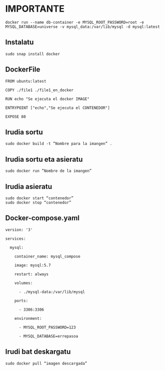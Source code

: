 
# IMPORTANTE
```
docker run --name db-container -e MYSQL_ROOT_PASSWORD=root -e MYSQL_DATABASE=universe -v mysql_data:/var/lib/mysql -d mysql:latest
```
## Instalatu
```
sudo snap install docker
```

## DockerFile
```
FROM ubuntu:latest

COPY ./file1 ./file1_en_docker

RUN echo "Se ejecuta el docker IMAGE"

ENTRYPOINT ["echo","Se ejecuta el CONTENEDOR"]

EXPOSE 80
```

## Irudia sortu
```
sudo docker build -t ”Nombre para la imangen” .
```

## Irudia sortu eta asieratu
```
sudo docker run ”Nombre de la imangen”
```

## Irudia asieratu
```
sudo docker start “contenedor”
sudo docker stop “contenedor”
```


## Docker-compose.yaml
```
version: '3'

services:

  mysql:

    container_name: mysql_compose

    image: mysql:5.7

    restart: always

    volumes:

      - ./mysql-data:/var/lib/mysql

    ports:

      - 3306:3306

    environment:

      - MYSQL_ROOT_PASSWORD=123

      - MYSQL_DATABASE=errepasoa
```

## Irudi bat deskargatu
```
sudo docker pull “imagen descargada”
```


